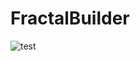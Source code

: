 # FractalBuilder

![test](https://user-images.githubusercontent.com/31808526/35036153-79d7bada-fb84-11e7-8a7f-7b472200867f.jpeg)
